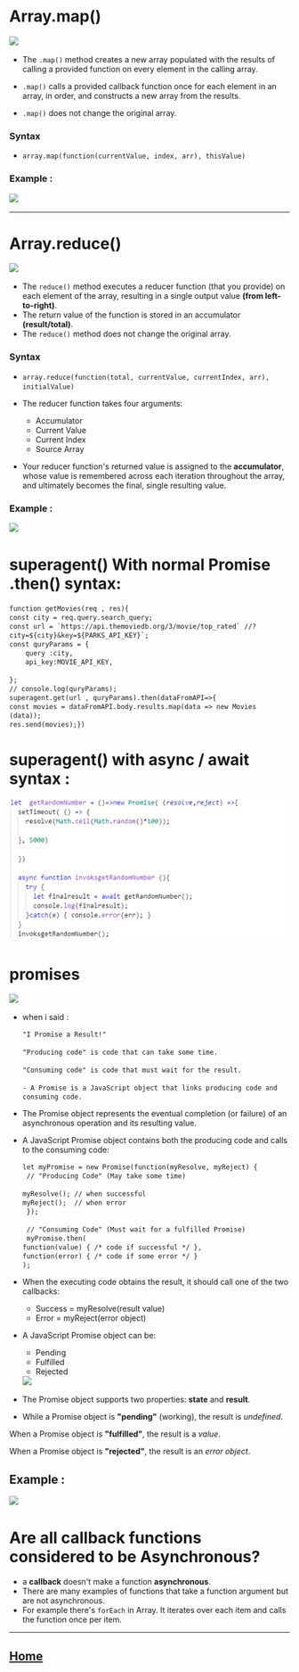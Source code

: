 # Array.map()

<img src ="https://i.morioh.com/2020/04/03/a260c74e0066.jpg">

* The `.map()` method creates a new array populated with the results of calling a provided function on every element in the calling array.

* `.map()` calls a provided callback function once for each element in an array, in order, and constructs a new array from the results.
* `.map()` does not change the original array.
### Syntax 
* `array.map(function(currentValue, index, arr), thisValue)`
### Example :
<img src ="https://miro.medium.com/max/2264/1*q8TjnvO8M_DpNypAJvS3Ag.png">

*****************************************************************

# Array.reduce()
<img src ="https://gosink.in/content/images/2020/07/Array.reduce.jpg">

* The `reduce()`  method executes a reducer function (that you provide) on each element of the array, resulting in a single output value **(from left-to-right)**.
* The return value of the function is stored in an accumulator **(result/total)**.
* The `reduce()` method does not change the original array.
### Syntax 
* `array.reduce(function(total, currentValue, currentIndex, arr), initialValue)`

* The reducer function takes four arguments:
   - Accumulator
   - Current Value
   - Current Index
   - Source Array

* Your reducer function's returned value is assigned to the **accumulator**, whose value is remembered across each iteration throughout the array, and ultimately becomes the final, single resulting value.

### Example :
<img src ="https://appdividend.com/wp-content/uploads/2018/12/Javascript-array-reduce-method-tutorial-with-example.png">

# superagent() With normal Promise .then() syntax: 

    function getMovies(req , res){
    const city = req.query.search_query;
    const url = `https://api.themoviedb.org/3/movie/top_rated` //?city=${city}&key=${PARKS_API_KEY}`;
    const quryParams = {
        query :city,
        api_key:MOVIE_API_KEY,

    };
    // console.log(quryParams);
    superagent.get(url , quryParams).then(dataFromAPI=>{
    const movies = dataFromAPI.body.results.map(data => new Movies (data));
    res.send(movies);})

# superagent() with async / await syntax :

<img src ="await.png">

# promises 
<img src ="https://ourcodeworld.com/public-media/articles/articleocw-5790de5782eab.png">

* when i said :

     ~~~~ 
     "I Promise a Result!"

     "Producing code" is code that can take some time.

     "Consuming code" is code that must wait for the result.

     - A Promise is a JavaScript object that links producing code and consuming code.

* The Promise object represents the eventual completion (or failure) of an asynchronous operation and its resulting value.
* A JavaScript Promise object contains both the producing code and calls to the consuming code:
  ~~~~
  let myPromise = new Promise(function(myResolve, myReject) {
   // "Producing Code" (May take some time)

  myResolve(); // when successful
  myReject();  // when error
   });

   // "Consuming Code" (Must wait for a fulfilled Promise)
   myPromise.then(
  function(value) { /* code if successful */ },
  function(error) { /* code if some error */ }
  );

* When the executing code obtains the result, it should call one of the two callbacks:
   - Success = myResolve(result value)
   - Error = myReject(error object)

* A JavaScript Promise object can be:
   - Pending
   - Fulfilled
   - Rejected
   <img src ="https://www.freecodecamp.org/news/content/images/2020/06/Ekran-Resmi-2020-06-06-12.21.27.png">
* The Promise object supports two properties: **state** and **result**.

* While a Promise object is **"pending"** (working), the result is *undefined*.

When a Promise object is **"fulfilled"**, the result is a *value*.

When a Promise object is **"rejected"**, the result is an *error object*.
## Example :
<img src ="https://miro.medium.com/max/5808/1*Qf6pnHrnHtJbn0KqkB6FcQ.png">

# Are all callback functions considered to be Asynchronous? 
* a **callback** doesn't make a function **asynchronous**. 
* There are many examples of functions that take a function argument but are not asynchronous.
* For example there's `forEach` in Array. It iterates over each item and calls the function once per item. 
 
*****************************************************************

## [ Home ](https://reem-alqurm.github.io/ReadingNotes/)